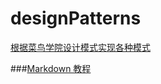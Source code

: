 # designPatterns
 [根据菜鸟学院设计模式实现各种模式](https://www.runoob.com/design-pattern/builder-pattern.html)

###[Markdown 教程](https://www.runoob.com/markdown/md-tutorial.html)
